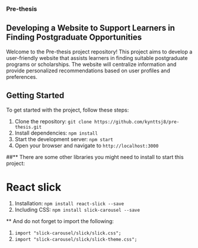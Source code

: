 ﻿### Pre-thesis

## Developing a Website to Support Learners in Finding Postgraduate Opportunities

Welcome to the Pre-thesis project repository! This project aims to develop a user-friendly website that assists learners in finding suitable postgraduate programs or scholarships. The website will centralize information and provide personalized recommendations based on user profiles and preferences.

## Getting Started

To get started with the project, follow these steps:

1. Clone the repository: `git clone https://github.com/kynttsj8/pre-thesis.git`
2. Install dependencies: `npm install`
3. Start the development server: `npm start`
4. Open your browser and navigate to `http://localhost:3000`

##** There are some other libraries you might need to install to start this project:
# React slick
1. Installation: `npm install react-slick --save`
2. Including CSS: `npm install slick-carousel --save`

** And do not forget to import the following:
1. `import "slick-carousel/slick/slick.css";`
2. `import "slick-carousel/slick/slick-theme.css";`

